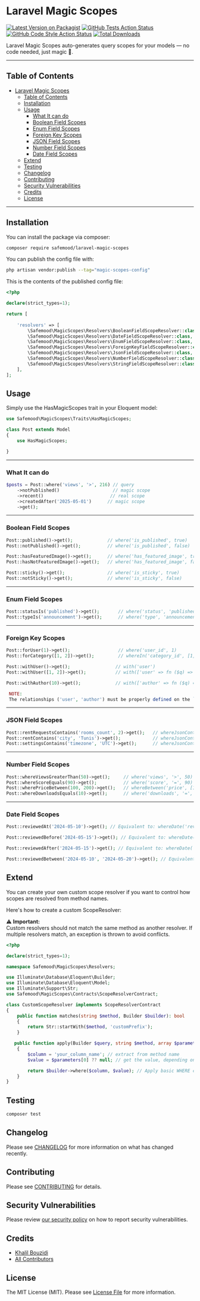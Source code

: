# Laravel Magic Scopes




[![Latest Version on Packagist](https://img.shields.io/packagist/v/safemood/laravel-magic-scopes.svg?style=flat-square)](https://packagist.org/packages/safemood/laravel-magic-scopes)
[![GitHub Tests Action Status](https://img.shields.io/github/actions/workflow/status/safemood/laravel-magic-scopes/run-tests.yml?branch=main&label=tests&style=flat-square)](https://github.com/safemood/laravel-magic-scopes/actions?query=workflow%3Arun-tests+branch%3Amain)
[![GitHub Code Style Action Status](https://img.shields.io/github/actions/workflow/status/safemood/laravel-magic-scopes/fix-php-code-style-issues.yml?branch=main&label=code%20style&style=flat-square)](https://github.com/safemood/laravel-magic-scopes/actions?query=workflow%3A"Fix+PHP+code+style+issues"+branch%3Amain)
[![Total Downloads](https://img.shields.io/packagist/dt/safemood/laravel-magic-scopes.svg?style=flat-square)](https://packagist.org/packages/safemood/laravel-magic-scopes)

Laravel Magic Scopes auto-generates  query scopes for your models — no code needed, just magic 🔮.

---

## Table of Contents

- [Laravel Magic Scopes](#laravel-magic-scopes)
  - [Table of Contents](#table-of-contents)
  - [Installation](#installation)
  - [Usage](#usage)
    - [What It can do](#what-it-can-do)
    - [Boolean Field Scopes](#boolean-field-scopes)
    - [Enum Field Scopes](#enum-field-scopes)
    - [Foreign Key Scopes](#foreign-key-scopes)
    - [JSON Field Scopes](#json-field-scopes)
    - [Number Field Scopes](#number-field-scopes)
    - [Date Field Scopes](#date-field-scopes)
  - [Extend](#extend)
  - [Testing](#testing)
  - [Changelog](#changelog)
  - [Contributing](#contributing)
  - [Security Vulnerabilities](#security-vulnerabilities)
  - [Credits](#credits)
  - [License](#license)


---

## Installation

You can install the package via composer:

```bash
composer require safemood/laravel-magic-scopes
```

You can publish the config file with:

```bash
php artisan vendor:publish --tag="magic-scopes-config"
```

This is the contents of the published config file:

```php
<?php

declare(strict_types=1);

return [
 
    'resolvers' => [
        \Safemood\MagicScopes\Resolvers\BooleanFieldScopeResolver::class,
        \Safemood\MagicScopes\Resolvers\DateFieldScopeResolver::class,
        \Safemood\MagicScopes\Resolvers\EnumFieldScopeResolver::class,
        \Safemood\MagicScopes\Resolvers\ForeignKeyFieldScopeResolver::class,
        \Safemood\MagicScopes\Resolvers\JsonFieldScopeResolver::class,
        \Safemood\MagicScopes\Resolvers\NumberFieldScopeResolver::class,
        \Safemood\MagicScopes\Resolvers\StringFieldScopeResolver::class,
    ],
];

```

## Usage

Simply use the HasMagicScopes trait in your Eloquent model:

```php
use Safemood\MagicScopes\Traits\HasMagicScopes;

class Post extends Model
{
    use HasMagicScopes;

}

```
---
### What It can do

```php
$posts = Post::where('views', '>', 216) // query
    ->notPublished()                    // magic scope
    ->recent()                         // real scope
    ->createdAfter('2025-05-01')      // magic scope
    ->get();
```
---

### Boolean Field Scopes

```php
Post::published()->get();             // where('is_published', true)
Post::notPublished()->get();          // where('is_published', false)

Post::hasFeaturedImage()->get();      // where('has_featured_image', true)
Post::hasNotFeaturedImage()->get();   // where('has_featured_image', false)

Post::sticky()->get();                // where('is_sticky', true)
Post::notSticky()->get();             // where('is_sticky', false)

```

---

### Enum Field Scopes

```php
Post::statusIs('published')->get();       // where('status', 'published')
Post::typeIs('announcement')->get();      // where('type', 'announcement')
```
---

### Foreign Key Scopes

```php
Post::forUser(1)->get();                  // where('user_id', 1)
Post::forCategory([1, 2])->get();         // whereIn('category_id', [1, 2])

Post::withUser()->get();                 // with('user')
Post::withUser([1, 2])->get();           // with(['user' => fn ($q) => $q->whereIn('id', [1, 2])])

Post::withAuthor(10)->get();             // with(['author' => fn ($q) => $q->where('id', 10)])

 NOTE: 
 The relationships ('user', 'author') must be properly defined on the `Post` model 
```
---

### JSON Field Scopes

```php
Post::rentRequestsContains('rooms_count', 2)->get();   // whereJsonContains('rent_requests->rooms_count', 2)
Post::rentContains('city', 'Tunis')->get();            // whereJsonContains('rent->city', 'Tunis')
Post::settingsContains('timezone', 'UTC')->get();      // whereJsonContains('settings->timezone', 'UTC')
```
---

### Number Field Scopes

```php
Post::whereViewsGreaterThan(50)->get();     // where('views', '>', 50)
Post::whereScoreEquals(90)->get();          // where('score', '=', 90)
Post::wherePriceBetween(100, 200)->get();   // whereBetween('price', [100, 200])
Post::whereDownloadsEquals(10)->get();      // where('downloads', '=', 10)
```
---

### Date Field Scopes

```php
Post::reviewedAt('2024-05-10')->get(); // Equivalent to: whereDate('reviewed_at', '2024-05-10')

Post::reviewedBefore('2024-05-15')->get(); // Equivalent to: whereDate('reviewed_at', '<', '2024-05-15')

Post::reviewedAfter('2024-05-15')->get(); // Equivalent to: whereDate('reviewed_at', '>', '2024-05-15')

Post::reviewedBetween('2024-05-10', '2024-05-20')->get(); // Equivalent to: whereBetween('reviewed_at', ['2024-05-10', '2024-05-20'])
```


## Extend

You can create your own custom scope resolver if you want to control how scopes are resolved from method names.

Here's how to create a custom ScopeResolver:

⚠️ **Important:**  
Custom resolvers should not match the same method as another resolver. 
If multiple resolvers match, an exception is thrown to avoid conflicts.


```php
<?php

declare(strict_types=1);

namespace Safemood\MagicScopes\Resolvers;

use Illuminate\Database\Eloquent\Builder;
use Illuminate\Database\Eloquent\Model;
use Illuminate\Support\Str;
use Safemood\MagicScopes\Contracts\ScopeResolverContract;

class CustomScopeResolver implements ScopeResolverContract
{
    public function matches(string $method, Builder $builder): bool
    {
        return Str::startWith($method, 'customPrefix');
    }

   public function apply(Builder $query, string $method, array $parameters, Model $model): Builder
    {
        $column = 'your_column_name'; // extract from method name
        $value = $parameters[0] ?? null; // get the value, depending on your logic

        return $builder->where($column, $value); // Apply basic WHERE condition
    }
}
```


## Testing

```bash
composer test
```

## Changelog

Please see [CHANGELOG](CHANGELOG.md) for more information on what has changed recently.

## Contributing

Please see [CONTRIBUTING](CONTRIBUTING.md) for details.

## Security Vulnerabilities

Please review [our security policy](../../security/policy) on how to report security vulnerabilities.

## Credits

- [Khalil Bouzidi](https://github.com/Safemood)
- [All Contributors](../../contributors)

## License

The MIT License (MIT). Please see [License File](LICENSE.md) for more information.
